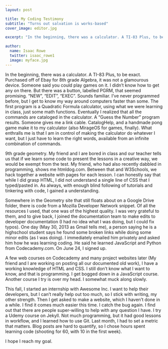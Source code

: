 ```yaml
---
layout: post

title: My Coding Testimony
subtitle: "Turns out salvation is works-based"
cover_image: editor.jpg

excerpt: "In the beginning, there was a calculator. A TI-83 Plus, to be exact. Purchased off of Ebay for 8th grade Algebra, it was not a glamourous device"

author:
  name: Isaac Rowe
  twitter: isaac_rowe1
  image: myface.jpg
---
```

In the beginning, there was a calculator. A TI-83 Plus, to be exact. Purchased off of Ebay for 8th grade Algebra, it was not a glamourous device. Someone said you could play games on it. I didn’t know how to get any on there. But there was a button, labelled PGRM, that seemed promising. “NEW”, “EDIT”, “EXEC”. Sounds familiar. I’ve never programmed before, but I get to know my way around computers faster than some. The first program is a Quadratic Formula calculator, using what we were learning in class, just some math functions. Eventually I realized that all the commands are cataloged in the calculator. A “Guess the Number” program results. Someone gives me a link cable. CatalogHelp, and a handmade pong game make it to my calculator (also MirageOS for games, finally). What enthralls me is that I am in control of making the calculator do whatever I want, but I just have to learn the right words, available from an infinite combination of commands.

9th grade geometry. My friend and I are bored in class and our teacher tells us that if we learn some code to present the lessons in a creative way, we would be exempt from the test. My friend, who had also recently dabbled in programming, shows me htmldog.com. Between that and W3Schools, we hack together a website with pages for each lesson. I can honestly say that while I did grasp HTML, I did not understand a single line of CSS that I typed/pasted in. As always, with enough blind following of tutorials and tinkering with code, I gained a understanding.

Somewhere in the Geometry site that still floats about on a Google Drive folder, there is code from a Mozilla Developer Network snippet. Of all the resources I used, that one was of the highest quality. I was very grateful to them, and to give back, I joined the documentation team to make edits to developer documentation (I had no idea what I was doing, but I could fix typos). One day (May 30, 2013 as Gmail tells me), a person saying he is a highschool student says he found some broken links while doing some minor edits (as I was doing). I immediately emailed him privately and asked him how he was learning coding. He said he learned JavaScript and Python from Codecademy.com. On June 24, I signed up.

A few web courses on Codecademy and many project websites later (My friend and I are working on posting all our documented old work), I have a working knowledge of HTML and CSS. I still don’t know what I want to know, and that is programming. I get bogged down in a JavaScript course. Another course I try is over my head. I somewhat muck along slowly.

This fall, I started an internship with Awesome Inc. I want to help their developers, but I can’t really help out too much, so I stick with writing, my other strength. Then I get asked to make a website, which I haven’t done in a while. I find it comes much easier this time. I catch the bug again. I find out that there are people super-willing to help with any question I have. I try a Udemy course on Jekyll. Not much programming, but it had good lessons in workflow, and I learned how to use Git. Last month, I had to set a metric that matters. Blog posts are hard to quantify, so I chose hours spent learning code (shooting for 60, with 10 in the first week).

I hope I reach my goal.
